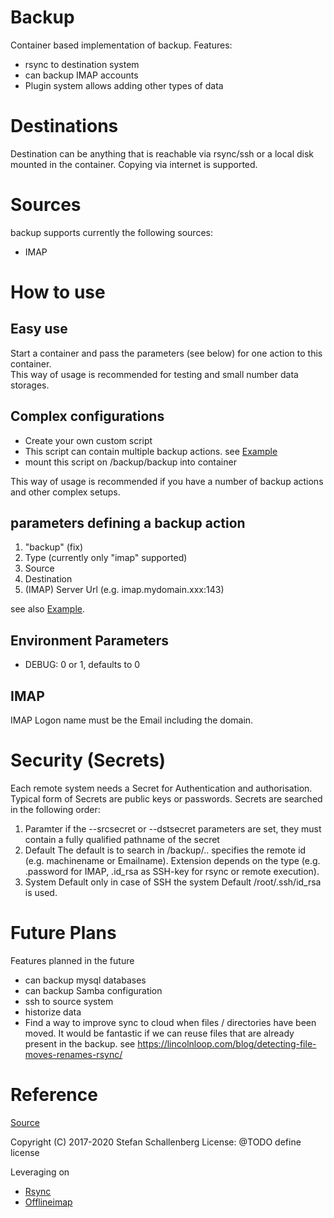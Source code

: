 # Backup #
Container based implementation of backup. Features:
  - rsync to destination system
  - can backup IMAP accounts
  - Plugin system allows adding other types of data

# Destinations #
Destination can be anything that is reachable via rsync/ssh or a local disk mounted in the container. Copying via internet is supported.

# Sources #
backup supports currently the following sources:
  - IMAP

# How to use #
## Easy use 
Start a container and pass the parameters (see below) for one action to this container.  
This way of usage is recommended for testing and small number data storages.

## Complex configurations
  - Create your own custom script
  - This script can contain multiple backup actions. see [Example][1]
  - mount this script on /backup/backup into container

This way of usage is recommended if you have a number of backup actions and
other complex setups.

## parameters defining a backup action
  1. "backup" (fix)
  2. Type (currently only "imap" supported)
  3. Source
  4. Destination
  5. (IMAP) Server Url (e.g. imap.mydomain.xxx:143)

see also [Example][1].

## Environment Parameters #
  - DEBUG: 0 or 1, defaults to 0

## IMAP
IMAP Logon name must be the Email including the domain.

# Security (Secrets)
Each remote system needs a Secret for Authentication and authorisation. Typical form of Secrets are public keys or passwords. Secrets are searched in the following order:
  1. Paramter
     if the --srcsecret or --dstsecret parameters are set, they must contain a
     fully qualified pathname of the secret
  2. Default
     The default is to search in /backup/<partner>.<extension>.
     <partner> specifies the remote id (e.g. machinename or Emailname).
     Extension depends on the type (e.g. .password for IMAP,
     .id_rsa as SSH-key for rsync or remote execution).
  3. System Default
     only in case of SSH the system Default /root/.ssh/id_rsa is used.

# Future Plans #
Features planned in the future
  - can backup mysql databases
  - can backup Samba configuration
  - ssh to source system
  - historize data
  - Find a way to improve sync to cloud when files / directories have
    been moved. It would be fantastic if we can reuse files that are
    already present in the backup.
    see https://lincolnloop.com/blog/detecting-file-moves-renames-rsync/

# Reference #
[Source](https://github.com/nafets227/backup)

Copyright (C) 2017-2020 Stefan Schallenberg
License: @TODO define license

Leveraging on 
  - [Rsync](https://rsync.samba.org/)
  - [Offlineimap](https://www.offlineimap.org/)

[1]: backup-sample
